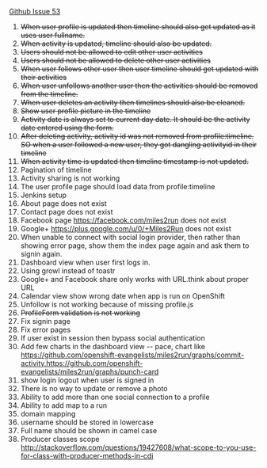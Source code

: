 [Github Issue 53](https://github.com/shekhargulati/miles2run/issues/53)

1. <s>When user profile is updated then timeline should also get updated as it uses user fullname.</s>
2. <s>When activity is updated, timeline should also be updated.</s>
3. <s>Users should not be allowed to edit other user activities</s>
4. <s>Users should not be allowed to delete other user activities</s>
5. <s>When user follows other user then user timeline should get updated with their activities</s>
6. <s>When user unfollows another user then the activities should be removed from the timeline.</s>
7. <s>When user deletes an activity then timelines should also be cleaned.</s>
8. <s>Show user profile picture in the timeline</s>
9. <s>Activity date is always set to current day date. It should be the activity date entered using the form.</s>
10. <s>After deleting activity, activity id was not removed from profile:timeline. SO when a user followed a new user, they got dangling activityid in their timeline</s>
11. <s>When activity time is updated then timeline timestamp is not updated.</s>
12. Pagination of timeline
13. Activity sharing is not working
14. The user profile page should load data from profile:timeline
15. Jenkins setup
16. About page does not exist
17. Contact page does not exist
18. Facebook page https://facebook.com/miles2run does not exist
19. Google+ https://plus.google.com/u/0/+Miles2Run does not exist
20. When unable to connect with social login provider, then rather than showing error page, show them the index page again and ask them to signin again.
21. Dashboard view when user first logs in.
22. Using growl instead of toastr
23. Google+ and Facebook share only works with URL.think about proper URL
24. Calendar view show wrong date when app is run on OpenShift
25. Unfollow is not working because of missing profile.js
26. <s>ProfileForm validation is not working</s>
27. Fix signin page
28. Fix error pages
29. If user exist in session then bypass social authentication
30. Add few charts in the dashboard view -- pace, chart like https://github.com/openshift-evangelists/miles2run/graphs/commit-activity,https://github.com/openshift-evangelists/miles2run/graphs/punch-card
31. show login logout when user is signed in
32. There is no way to update or remove a photo
33. Ability to add more than one social connection to a profile
34. Ability to add map to a run
35. domain mapping
36. username should be stored in lowercase
37. Full name should be shown in camel case
38. Producer classes scope http://stackoverflow.com/questions/19427608/what-scope-to-you-use-for-class-with-producer-methods-in-cdi